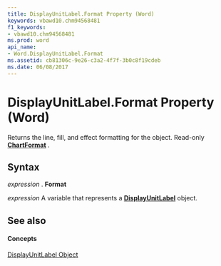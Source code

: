 ```yaml
---
title: DisplayUnitLabel.Format Property (Word)
keywords: vbawd10.chm94568481
f1_keywords:
- vbawd10.chm94568481
ms.prod: word
api_name:
- Word.DisplayUnitLabel.Format
ms.assetid: cb81306c-9e26-c3a2-4f7f-3b0c8f19cdeb
ms.date: 06/08/2017
---
```



# DisplayUnitLabel.Format Property (Word)

Returns the line, fill, and effect formatting for the object. Read-only  **[ChartFormat](Word.ChartFormat.md)** .


## Syntax

 _expression_ . **Format**

 _expression_ A variable that represents a **[DisplayUnitLabel](Word.DisplayUnitLabel.md)** object.


## See also


#### Concepts


[DisplayUnitLabel Object](Word.DisplayUnitLabel.md)

